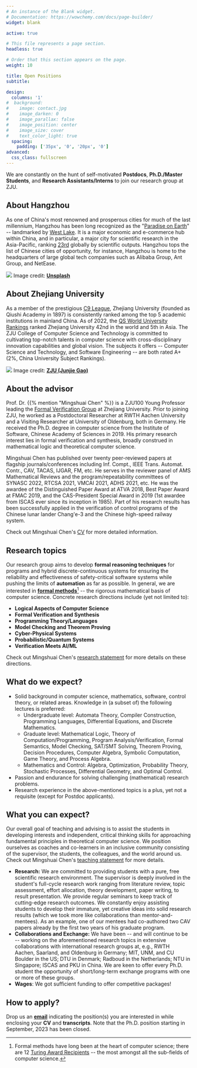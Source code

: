 ```yaml
---
# An instance of the Blank widget.
# Documentation: https://wowchemy.com/docs/page-builder/
widget: blank

active: true

# This file represents a page section.
headless: true

# Order that this section appears on the page.
weight: 10

title: Open Positions
subtitle:

design:
  columns: '1'
#  background:
#    image: contact.jpg
#    image_darken: 0
#    image_parallax: false
#    image_position: center
#    image_size: cover
#    text_color_light: true
  spacing:
    padding: ['35px', '0', '20px', '0']
advanced:
  css_class: fullscreen
---
```


We are constantly on the hunt of self-motivated **Postdocs**, **Ph.D./Master Students**, and **Research Assistants/Interns** to join our research group at ZJU.


## About Hangzhou

As one of China's most renowned and prosperous cities for much of the last millennium, Hangzhou has been long recognized as the "[Paradise on Earth](https://en.wikipedia.org/wiki/Hangzhou#Ancient_proverbs_about_Hangzhou)" -- landmarked by [West Lake](https://en.wikipedia.org/wiki/West_Lake). It is a major economic and e-commerce hub within China, and in particular, a major city for scientific research in the Asia-Pacific, ranking [23rd](https://en.wikipedia.org/wiki/List_of_cities_by_scientific_output) globally by scientific outputs. Hangzhou tops the list of Chinese cities of opportunity, for instance, Hangzhou is home to the headquarters of large global tech companies such as Alibaba Group, Ant Group, and NetEase.

<div style="position: relative">
    <img src="/files/West-Lake.jpeg">
    <span class="article-header-caption">Image credit: <a href="https://unsplash.com/" target="_blank" rel="noopener"><strong>Unsplash</strong></a></span>
</div>

<!-- ![West Lake](/files/West-Lake.jpeg "Image credit: [**Unsplash**](https://unsplash.com/)") -->


## About Zhejiang University

As a member of the prestigious [C9 League](https://en.wikipedia.org/wiki/C9_League), Zhejiang University (founded as Qiushi Academy in 1897) is consistently ranked among the top 5 academic institutions in mainland China. As of 2022, the [QS World University Rankings](https://en.wikipedia.org/wiki/QS_World_University_Rankings) ranked Zhejiang University 42nd in the world and 5th in Asia. The ZJU College of Computer Science and Technology is committed to cultivating top-notch talents in computer science with cross-disciplinary innovation capabilities and global vision. The subjects it offers -- Computer Science and Technology, and Software Engineering -- are both rated A+ (2%, China University Subject Rankings).

<div style="position: relative">
    <img src="/files/ZJU.jpeg">
    <span class="article-header-caption">Image credit: <a href="https://www.zju.edu.cn/english/" target="_blank" rel="noopener"><strong>ZJU (Junjie Gao)</strong></a></span>
</div>


## About the advisor

Prof. Dr. {{% mention "Mingshuai Chen" %}} is a ZJU100 Young Professor leading the [Formal Verification Group](https://fiction-zju.github.io/) at Zhejiang University. Prior to joining ZJU, he worked as a Postdoctoral Researcher at RWTH Aachen University and a Visiting Researcher at University of Oldenburg, both in Germany. He received the Ph.D. degree in computer science from the Institute of Software, Chinese Academy of Sciences in 2019. His primary research interest lies in formal verification and synthesis, broadly construed in mathematical logic and theoretical computer science.

Mingshuai Chen has published over twenty peer-reviewed papers at flagship journals/conferences including Inf. Compt., IEEE Trans. Automat. Contr., CAV, TACAS, IJGAR, FM, etc. He serves in the reviewer panel of AMS Mathematical Reviews and the program/repeatability committees of SYNASC 2022, RTCSA 2021, VMCAI 2021, ADHS 2021, etc. He was the awardee of the Distinguished Paper Award at ATVA 2018, Best Paper Award at FMAC 2019, and the CAS-President Special Award in 2019 (1st awardee from ISCAS ever since its inception in 1985). Part of his research results has been successfully applied in the verification of control programs of the Chinese lunar lander Chang'e-3 and the Chinese high-speed railway system.

<i class="fa-solid fa-download"></i> Check out Mingshuai Chen's [CV](/files/CV_Mingshuai%20Chen.pdf) for more detailed information.


## Research topics

Our research group aims to develop **formal reasoning techniques** for programs and hybrid discrete-continuous systems for ensuring the reliability and effectiveness of safety-critical software systems while pushing the limits of **automation** as far as possible. In general, we are interested in [**formal methods**](https://link.springer.com/chapter/10.1007/978-3-319-06410-9_4)[^1] -- the rigorous mathematical basis of computer science. Concrete research directions include (yet not limited to):

* **Logical Aspects of Computer Science**
* **Formal Verification and Synthesis**
* **Programming Theory/Languages**
* **Model Checking and Theorem Proving**
* **Cyber-Physical Systems**
* **Probabilistic/Quantum Systems**
* **Verification Meets AI/ML**

<i class="fa-solid fa-download"></i> Check out Mingshuai Chen's [research statement](/files/Research%20Statement_Mingshuai%20Chen.pdf) for more details on these directions.

[^1]: Formal methods have long been at the heart of computer science; there are 12 [Turing Award Recipients](https://en.wikipedia.org/wiki/Turing_Award#Recipients) -- the most amongst all the sub-fields of computer science.


## What do we expect?

* Solid background in computer science, mathematics, software, control theory, or related areas. Knowledge in (a subset of) the following lectures is preferred:
  - Undergraduate level: Automata Theory, Compiler Construction, Programming Languages, Differential Equations, and Discrete Mathematics.
  - Graduate level: Mathematical Logic, Theory of Computation/Programming, Program Analysis/Verification, Formal Semantics, Model Checking, SAT/SMT Solving, Theorem Proving, Decision Procedures, Computer Algebra, Symbolic Computation, Game Theory, and Process Algebra.
  - Mathematics and Control: Algebra, Optimization, Probability Theory, Stochastic Processes, Differential Geometry, and Optimal Control.
* Passion and endurance for solving challenging (mathematical) research problems.
* Research experience in the above-mentioned topics is a plus, yet not a requisite (except for Postdoc applicants).


## What you can expect?

Our overall goal of teaching and advising is to assist the students in developing interests and independent, critical thinking skills for approaching fundamental principles in theoretical computer science. We position ourselves as coaches and co-learners in an inclusive community consisting of the supervisor, the students, the colleagues, and the world around us. <i class="fa-solid fa-download"></i> Check out Mingshuai Chen's [teaching statement](/files/Teaching%20Statement_Mingshuai%20Chen.pdf) for more details.

* **Research:** We are committed to providing students with a pure, free scientific research environment. The supervisor is deeply involved in the student's full-cycle research work ranging from literature review, topic assessment, effort allocation, theory development, paper writing, to result presentation. We provide regular seminars to keep track of cutting-edge research outcomes. We constantly enjoy assisting students to develop their immature, yet creative ideas into solid research results (which we took more like collaborations than mentor-and-mentees). As an example, one of our mentees had co-authored two CAV papers already by the first two years of his graduate program.
* **Collaborations and Exchange:** We have been -- and will continue to be -- working on the aforementioned research topics in extensive collaborations with international research groups at, e.g., RWTH Aachen, Saarland, and Oldenburg in Germany; MIT, UNM, and CU Boulder in the US; DTU in Denmark; Radboud in the Netherlands; NTU in Singapore; ISCAS and PKU in China. We are keen to offer every Ph.D. student the opportunity of short/long-term exchange programs with one or more of these groups.
* **Wages**: We got sufficient funding to offer competitive packages!


## How to apply?

<i class="fa-solid fa-envelope"></i> Drop us an [**email**](mailto:chenms@cs.rwth-aachen.de) indicating the position(s) you are interested in while enclosing your **CV** and **transcripts**. Note that the Ph.D. position starting in September, 2023 has been closed.
